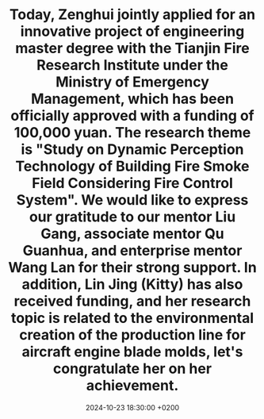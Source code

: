 ---
title: >-
  Today, Zenghui jointly applied for an innovative project of engineering master degree with the Tianjin Fire Research Institute under the Ministry of Emergency Management, which has been officially approved with a funding of 100,000 yuan. The research theme is "Study on Dynamic Perception Technology of Building Fire Smoke Field Considering Fire Control System". We would like to express our gratitude to our mentor Liu Gang, associate mentor Qu Guanhua, and enterprise mentor Wang Lan for their strong support. In addition, Lin Jing (Kitty) has also received funding, and her research topic is related to the environmental creation of the production line for aircraft engine blade molds, let's congratulate her on her achievement.
date: 2024-10-23 18:30:00 +0200
---